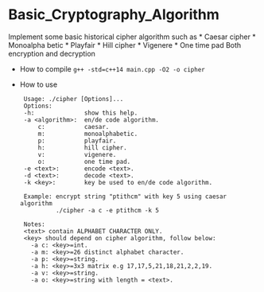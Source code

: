 # Basic_Cryptography_Algorithm


Implement some basic historical cipher algorithm such as
    *  Caesar cipher
    *  Monoalpha betic
    *  Playfair
    *  Hill cipher
    *  Vigenere 
    *  One time pad
Both encryption and decryption


*  How to compile
    ```g++ -std=c++14 main.cpp -O2 -o cipher```

*  How to use
    ```
     Usage: ./cipher [Options]...
     Options:
     -h:              show this help.
     -a <algorithm>:  en/de code algorithm.
         c:           caesar.
         m:           monoalphabetic.
         p:           playfair.
         h:           hill cipher.
         v:           vigenere.
         o:           one time pad.
     -e <text>:       encode <text>.
     -d <text>:       decode <text>.
     -k <key>:        key be used to en/de code algorithm.
     
     Example: encrypt string "ptithcm" with key 5 using caesar algorithm
              ./cipher -a c -e ptithcm -k 5
     
     Notes: 
     <text> contain ALPHABET CHARACTER ONLY.
     <key> should depend on cipher algorithm, follow below:
       -a c: <key>=int.
       -a m: <key>=26 distinct alphabet character.
       -a p: <key>=string.
       -a h: <key>=3x3 matrix e.g 17,17,5,21,18,21,2,2,19.
       -a v: <key>=string.
       -a o: <key>=string with length = <text>.
    ```
